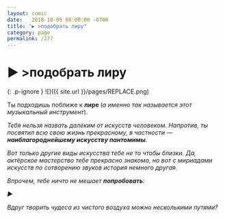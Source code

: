 ```yaml
---
layout: comic
date:   2018-10-05 00:00:00 -0700
title: "▶️ >подобрать лиру"
category: page
permalink: /277
---
```

# ▶️ >подобрать лиру

{: .p-ignore }
![]({{ site.url }}/pages/REPLACE.png)

Ты подходишь поближе к <strong>лире </strong>(<em>а именно так называется этот музыкальный инструмент</em>).

<em>Тебя нельзя назвать далёким от искусств человеком. Напротив, ты посвятил всю свою жизнь прекрасному, в частности — <strong>наиблагороднейшему искусству пантомимы</strong>. </em>

<em>Вот только другие виды искусства тебе не то чтобы близки. Да, актёрское мастерство тебе прекрасно знакомо, но вот с мириадами искусств по сотворению звуков история немного другая. </em>

<em>Впрочем, тебе ничто не мешает <strong>попробовать</strong>:</em>

<cite>▶️</cite>

<em>Вдруг творить чудеса из чистого воздуха можно несколькими путями?</em>
